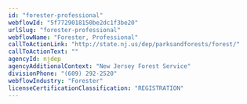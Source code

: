 ```yaml
---
id: "forester-professional"
webflowId: "5f7729018150be2dc1f3be20"
urlSlug: "forester-professional"
webflowName: "Forester, Professional"
callToActionLink: "http://state.nj.us/dep/parksandforests/forest/"
callToActionText: ""
agencyId: njdep
agencyAdditionalContext: "New Jersey Forest Service"
divisionPhone: "(609) 292-2520"
webflowIndustry: "Forester"
licenseCertificationClassification: "REGISTRATION"
---
```

